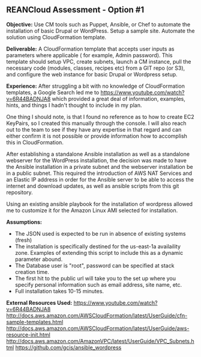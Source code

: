 REANCloud Assessment - Option #1
-----------------------------------

**Objective:**
Use CM tools such as Puppet, Ansible, or Chef to automate the installation of basic Drupal or WordPress. Setup a sample site. Automate the solution using CloudFormation template.
 
**Deliverable:**
A CloudFormation template that accepts user inputs as parameters where applicable ( for example, Admin password). This template should setup VPC, create subnets, launch a CM instance, pull the necessary code (modules, classes, recipes etc) from a GIT repo (or S3), and configure the web instance for basic Drupal or Wordpress setup.

**Experience:**
After struggling a bit with no knowledge of CloudFormation templates, a Google Search led me to https://www.youtube.com/watch?v=6R44BADNJA8 which provided a great deal of information, examples, hints, and things I hadn't thought to include in my plan.  

One thing I should note, is that I found no reference as to how to create EC2 KeyPairs, so I created this manually through the console.  I will also reach out to the team to see if they have any expertise in that regard and can either confirm it is not possible or provide information how to accomplish this in CloudFormation.

After establishing a standalone Ansible installation as well as a standalone webserver for the WordPress installation, the decision was made to have the Ansible installation in a private subnet and the webserver installation be in a public subnet.  This required the introduction of AWS NAT Services and an Elastic IP address in order for the Ansible server to be able to access the internet and download updates, as well as ansible scripts from this git repository.

Using an existing ansible playbook for the installation of wordpress allowed me to customize it for the Amazon Linux AMI selected for installation.

**Assumptions:**
* The JSON used is expected to be run in absence of existing systems (fresh)
* The installation is specifically destined for the us-east-1a availaility zone.  Examples of extending this script to include this as a dynamic parameter abound.
* The Database user is "root", password can be specified at stack creation time.
* The first hit to the public url will take you to the set up where you specify personal information such as email address, site name, etc.
* Full installation takes 10-15 minutes.

**External Resources Used:**
https://www.youtube.com/watch?v=6R44BADNJA8
http://docs.aws.amazon.com/AWSCloudFormation/latest/UserGuide/cfn-sample-templates.html 
http://docs.aws.amazon.com/AWSCloudFormation/latest/UserGuide/aws-resource-init.html
http://docs.aws.amazon.com/AmazonVPC/latest/UserGuide/VPC_Subnets.html
https://github.com/gcis/ansible_wordpress
